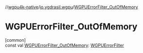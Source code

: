 //[wgpu4k-native](../../index.md)/[io.ygdrasil.wgpu](index.md)/[WGPUErrorFilter_OutOfMemory](-w-g-p-u-error-filter_-out-of-memory.md)

# WGPUErrorFilter_OutOfMemory

[common]\
const val [WGPUErrorFilter_OutOfMemory](-w-g-p-u-error-filter_-out-of-memory.md): [WGPUErrorFilter](-w-g-p-u-error-filter/index.md)